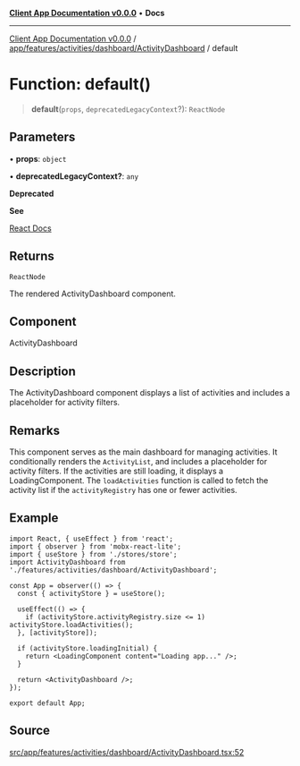 [**Client App Documentation v0.0.0**](../../../../../../README.md) • **Docs**

***

[Client App Documentation v0.0.0](../../../../../../README.md) / [app/features/activities/dashboard/ActivityDashboard](../README.md) / default

# Function: default()

> **default**(`props`, `deprecatedLegacyContext`?): `ReactNode`

## Parameters

• **props**: `object`

• **deprecatedLegacyContext?**: `any`

**Deprecated**

**See**

[React Docs](https://legacy.reactjs.org/docs/legacy-context.html#referencing-context-in-lifecycle-methods)

## Returns

`ReactNode`

The rendered ActivityDashboard component.

## Component

ActivityDashboard

## Description

The ActivityDashboard component displays a list of activities and includes a placeholder for activity filters.

## Remarks

This component serves as the main dashboard for managing activities. It conditionally renders the `ActivityList`,
and includes a placeholder for activity filters. If the activities are still loading, it displays a LoadingComponent.
The `loadActivities` function is called to fetch the activity list if the `activityRegistry` has one or fewer activities.

## Example

```tsx
import React, { useEffect } from 'react';
import { observer } from 'mobx-react-lite';
import { useStore } from './stores/store';
import ActivityDashboard from './features/activities/dashboard/ActivityDashboard';

const App = observer(() => {
  const { activityStore } = useStore();

  useEffect(() => {
    if (activityStore.activityRegistry.size <= 1) activityStore.loadActivities();
  }, [activityStore]);

  if (activityStore.loadingInitial) {
    return <LoadingComponent content="Loading app..." />;
  }

  return <ActivityDashboard />;
});

export default App;
```

## Source

[src/app/features/activities/dashboard/ActivityDashboard.tsx:52](https://github.com/jimmykurian/Reactivities/blob/53b13a08b38b7d13db7685da19b0f30adc1de6b5/client-app/src/app/features/activities/dashboard/ActivityDashboard.tsx#L52)
